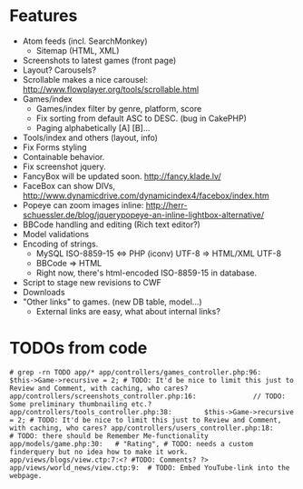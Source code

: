 # Features

* Atom feeds (incl. SearchMonkey)
  * Sitemap (HTML, XML)
* Screenshots to latest games (front page)
 * Layout? Carousels?
 * Scrollable makes a nice carousel: http://www.flowplayer.org/tools/scrollable.html
* Games/index
  * Games/index filter by genre, platform, score
  * Fix sorting from default ASC to DESC. (bug in CakePHP)
  * Paging alphabetically [A] [B]...
* Tools/index and others (layout, info)
* Fix Forms styling
* Containable behavior.
* Fix screenshot jquery. 
 * FancyBox will be updated soon. http://fancy.klade.lv/
 * FaceBox can show DIVs, http://www.dynamicdrive.com/dynamicindex4/facebox/index.htm
 * Popeye can zoom images inline: http://herr-schuessler.de/blog/jquerypopeye-an-inline-lightbox-alternative/
* BBCode handling and editing (Rich text editor?)
* Model validations
* Encoding of strings. 
  * MySQL ISO-8859-15 <=> PHP (iconv) UTF-8 => HTML/XML UTF-8
  * BBCode => HTML
  * Right now, there's html-encoded ISO-8859-15 in database. 
* Script to stage new revisions to CWF
* Downloads
* "Other links" to games. (new DB table, model...)
  * External links are easy, what about internal links?
 
# TODOs from code

`# grep -rn TODO app/*
app/controllers/games_controller.php:96:		$this->Game->recursive = 2; # TODO: It'd be nice to limit this just to Review and Comment, with caching, who cares?
app/controllers/screenshots_controller.php:16:				// TODO: Some preliminary thumbnailing etc.?
app/controllers/tools_controller.php:38:		$this->Game->recursive = 2; # TODO: It'd be nice to limit this just to Review and Comment, with caching, who cares?
app/controllers/users_controller.php:18:			# TODO: there should be Remember Me-functionality
app/models/game.php:30:	  # "Rating", # TODO: needs a custom finderquery but no idea how to make it work.
app/views/blogs/view.ctp:7:<? #TODO: Comments? ?>
app/views/world_news/view.ctp:9:  # TODO: Embed YouTube-link into the webpage.`
